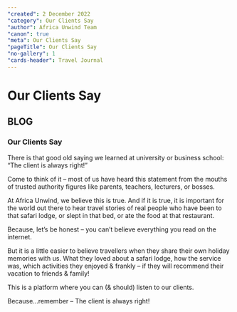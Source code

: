 ```yaml
---
"created": 2 December 2022
"category": Our Clients Say
"author": Africa Unwind Team
"canon": true
"meta": Our Clients Say
"pageTitle": Our Clients Say
"no-gallery": 1
"cards-header": Travel Journal
---
```


# Our Clients Say
## BLOG
### Our Clients Say

There is that good old saying we learned at university or business school: “The client is always right!” 

Come to think of it – most of us have heard this statement from the mouths of trusted authority figures like parents, teachers, lecturers, or bosses.

At Africa Unwind, we believe this is true. And if it is true, it is important for the world out there to hear travel stories of real people who have been to that safari lodge, or slept in that bed, or ate the food at that restaurant.

Because, let’s be honest – you can’t believe everything you read on the internet. 

But it is a little easier to believe travellers when they share their own holiday memories with us. What they loved about a safari lodge, how the service was, which activities they enjoyed & frankly – if they will recommend their vacation to friends & family!

This is a platform where you can (& should) listen to our clients. 

Because…remember – The client is always right!